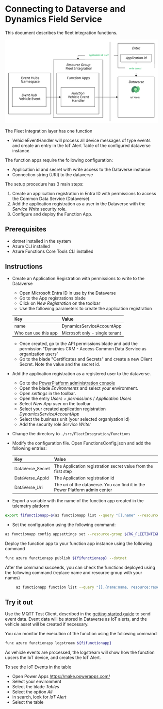 # Connecting to Dataverse and Dynamics Field Service

This document describes the fleet integration functions.

![Deployment Diagram](images/fleet-integration-function-overview.svg)

The Fleet Integration layer has one function

* VehicleEventHandler will process all device messages of type events and create an entry in the IoT Alert Table of the configured dataverse instance.

The function apps require the following configuration:

* Application id and secret with write access to the Dataverse instance
* Connection string (URI) to the dataverse

The setup procedure has 3 main steps:

1. Create an application registration in Entra ID with permissions to access the Common Data Service (Dataverse).
1. Add the application registration as a user in the Dataverse with the *Service Write* security role.
1. Configure and deploy the Function App.

## Prerequisites

* dotnet installed in the system
* Azure CLI installed
* Azure Functions Core Tools CLI installed

## Instructions

* Create an Application Registration with permissions to write to the Dataverse

  * Open Microsoft Entra ID in use by the Dataverse
  * Go to the App registrations blade
  * Click on *New Registration* on the toolbar
  * Use the following parameters to create the application registration
  
  | Key     | Value   |
  |---------|---------|
  | name | DynamicsServiceAccountApp |
  | Who can use this app | Microsoft only - single tenant |
  
  * Once created, go to the API permissions blade and add the permission "Dynamics CRM - Access Common Data Service as organization users"
  * Go to the blade "Certificates and Secrets" and create a new Client Secret. Note the value and the secret id.

* Add the application registration as a registered user to the dataverse.

  * Go to the [PowerPlatform administration console](https://admin.powerplatform.microsoft.com/home)
  * Open the blade *Environments* and select your environment.
  * Open *settings* in the toolbar.
  * Open the entry *Users + permissions* / *Application Users*
  * Select *New App user* on the toolbar
  * Select your created application registration *DynamicsServiceAccountApp*
  * Select the business unit (your selected organiyation id)
  * Add the security role *Service Writer*

* Change the directory to ```./src/FleetIntegration/Functions```

* Modify the configuration file. Open FunctionsConfig.json and add the following entries:

  | Key | Value |
  |-----|-------|
  | DataVerse_Secret | The Application registration secret value from the first step |
  | DataVerse_AppId | The Application registration id |
  | DataVerse_Uri | The uri of the dataverse. You can find it in the Power Platform admin center

* Export a variable with the name of the function app created in the telemetry platform

```bash
export fifunctionapp=$(az functionapp list --query "[].name" --resource-group ${RG_FLEETINTEGRATION} --output tsv)
```
* Set the configuration using the following command:

```bash
az functionapp config appsettings set --resource-group ${RG_FLEETINTEGRATION} --name ${fifunctionapp} --settings @FunctionsConfig.json
```

Deploy the function app to your function app instance using the following command

```bash
func azure functionapp publish ${fifunctionapp} --dotnet
```

After the command succeeds, you can check the functions deployed using the following command (replace name and resource group with your names)

```bash
     az functionapp function list --query "[].{name:name, resource:resourceGroup}" --name ${fifunctionapp} --resource-group ${RG_FLEETINTEGRATION} --output table
```

## Try it out

Use the MQTT Test Client, described in the [getting started guide](GettingStarted.md) to send event data. Event data will be stored in Dataverse as IoT alerts, and the vehicle asset will be created if necessary.

You can monitor the execution of the function using the following command

```bash
func azure functionapp logstream ${fifunctionapp}
```

As vehicle events are processed, the logstream will show how the function upsers the IoT device, and creates the IoT Alert.


To see the IoT Events in the table

* Open Power Apps https://make.powerapps.com/
* Select your environment
* Select the blade *Tables*
* Select the option *All*
* In search, look for *IoT Alert*
* Select the table
